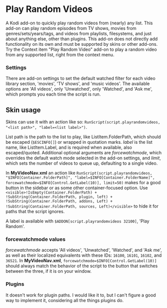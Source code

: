 # Play Random Videos
A Kodi add-on to quickly play random videos from (nearly) any list. This add-on can play random episodes from TV shows, movies from genres/sets/years/tags, and videos from playlists, filesystems, and just about anything else, other than plugins. This add-on does not directly add functionality on its own and must be supported by skins or other add-ons. Try the Context item "Play Random Video" add-on to play a random video from any supported list, right from the context menu.

### Settings
There are add-on settings to set the default watched filter for each video library section, 'movies', 'TV shows', and 'music videos'. The available options are 'All videos', only 'Unwatched', only 'Watched', and 'Ask me', which prompts you each time the script is run.

## Skin usage
Skins can use it with an action like so: `RunScript(script.playrandomvideos, "<list path>", "label=<list label>")`.

List path is the path to the list to play, like ListItem.FolderPath, which should be escaped (`$ESCINFO[]`) or wrapped in quotation marks. *label* is the list name, like ListItem.Label, and is required when available, also escaped/quoted. Additional optional arguments are *forcewatchmode*, which overrides the default watch mode selected in the add-on settings, and *limit*, which sets the number of videos to queue up, defaulting to a single video.

In **MyVideoNav.xml** an action like `RunScript(script.playrandomvideos, "$INFO[Container.FolderPath]", "label=$INFO[Container.FolderName]", forcewatchmode=$INFO[Control.GetLabel(10)], limit=50)` makes for a good button in the sidebar or as some other container-focused option. Use `<visible>!IsEmpty(Container.FolderPath) + !SubString(Container.FolderPath, plugin, left) + !SubString(Container.FolderPath, addons, Left) + !SubString(Container.FolderPath, sources, Left)</visible>` to hide it for paths that the script ignores.

A label is available with `$ADDON[script.playrandomvideos 32100]`, 'Play Random'.

### forcewatchmode values
*forcewatchmode* accepts 'All videos', 'Unwatched', 'Watched', and 'Ask me', as well as their localized equivalents with these IDs: `16100`, `16101`, `16102`, and `36521`. In **MyVideoNav.xml**, `forcewatchmode=$INFO[Control.GetLabel(10)]` should always match the behavior of the script to the button that switches between the three, if it is on your window.

### Plugins
It doesn't work for plugin paths. I would like it to, but I can't figure a good way to implement it, considering all the things plugins do.
